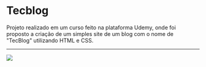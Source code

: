 # Tecblog
Projeto realizado em um curso feito na plataforma Udemy, onde foi proposto a criação de um simples site de um blog com o nome de "TecBlog" utilizando HTML e CSS.

---

<img src="img/img1.png">

##
